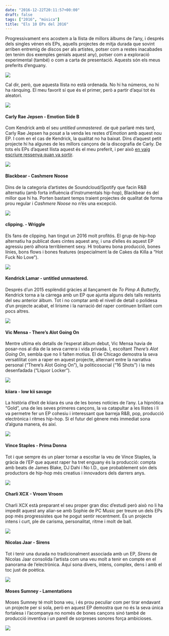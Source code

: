 ```yaml
---
date: "2016-12-22T20:11:57+00:00"
draft: false
tags: ["2016", "música"]
title: "Els 10 EPs del 2016"
---
```

Progressivament ens acostem a la llista de millors àlbums de l’any, i després dels singles vénen els EPs, aquells projectes de mitja durada que sovint arriben entremig de discos per als artistes, potser com a restes inacabades (en tenim dos exemples genials aquest any), potser com a exploració experimental (també) o com a carta de presentació. Aquests són els meus preferits d’enguany.

<a href="http://enricllonch.com/post/154817708239/els-10-eps-del-2016"><img class="pImageFull" src="https://68.media.tumblr.com/8544b27ec864b0c760f809c0250f9f77/tumblr_oi9zyzlIJP1u00ofno2_1280.png"></a><br>

<!-- more -->

Cal dir, però, que aquesta llista no està ordenada. No hi ha números, no hi ha rànquing. El meu favorit sí que és el primer, però a partir d’aquí tot és aleatori.

<img class="pImageFull" src="https://68.media.tumblr.com/414cc6bc045d238274b58592e713dcd6/tumblr_oilr52XMDR1u00ofno2_1280.png">

#### Carly Rae Jepsen - Emotion Side B

Com Kendrick amb el seu <em>untitled unmastered.</em> de què parlaré més tard, Carly Rae Jepsen ha posat a la venda les restes d’<em>Emotion</em> amb aquest nou EP. I com en el cas de Kendrick, la qualitat no ha baixat. Dins d’aquest petit projecte hi ha algunes de les millors cançons de la discografia de Carly. De tots els EPs d’aquest llista aquest és el meu preferit, i per això [en vaig escriure ressenya quan va sortir](http://enricllonch.com/post/149665099694/emotion-side-b).

<img class="pImageFull" src="https://68.media.tumblr.com/d4a010fd3c660a1de119d5d4bff19941/tumblr_oilr52XMDR1u00ofno3_1280.png">

#### Blackbear - Cashmere Noose

Dins de la categoria d’artistes de Soundcloud/Spotify que facin R&B alternatiu (amb forta influència d’instrumentals hip-hop), Blackbear és del millor que hi ha. Porten bastant temps traient projectes de qualitat de forma prou regular i *Cashmere Noose* no n’és una excepció.

<img class="pImageFull" src="https://68.media.tumblr.com/bd6c465bca8e6be9f8554fa2a2854792/tumblr_oilr52XMDR1u00ofno4_1280.png">

#### clipping. - Wriggle

Els fans de clipping. han tingut un 2016 molt profitós. El grup de hip-hop alternatiu ha publicat dues cintes aquest any, i una d’elles és aquest EP agressiu però alhora terriblement sexy. Hi trobareu bona producció, bones línies, bons flows i bones features (especialment la de Cakes da Killa a “Hot Fuck No Love”). 

<img class="pImageFull" src="https://68.media.tumblr.com/ad0b8ac9425d545b7e0e96d8d4708f02/tumblr_oilr52XMDR1u00ofno5_1280.png">

#### Kendrick Lamar - untitled unmastered.

Després d’un 2015 esplèndid gràcies al llançament de *To Pimp A Butterfly*, Kendrick torna a la càrrega amb un EP que ajunta alguns dels talls restants del seu anterior àlbum. Tot i no comptar amb el nivell de detall o polidesa d’un projecte acabat, el lirisme i la narració del raper continuen brillant com pocs altres.

<img class="pImageFull" src="https://68.media.tumblr.com/cd558ef9e57ad043d681bcd99c216eec/tumblr_oilr52XMDR1u00ofno6_1280.png">

#### Vic Mensa - There’s Alot Going On

Mentre ultima els detalls de l’esperat àlbum debut, Vic Mensa havia de posar-nos al dia de la seva carrera i vida privada. I, escoltant *There’s Alot Going On*, sembla que no li falten motius. El de Chicago demostra la seva versatilitat com a raper en aquest projecte, alternant entre la narrativa personal (“There’s Alot Going On”), la politicosocial (“16 Shots”) i la més desenfadada (“Liquor Locker”).

<img class="pImageFull" src="https://68.media.tumblr.com/3f5f0236d035ea981a00b83433021f62/tumblr_oilr52XMDR1u00ofno7_1280.png">

#### kiiara - low kii savage

La història d’èxit de kiiara és una de les bones notícies de l’any. La hipnòtica “Gold”, una de les seves primeres cançons, la va catapultar a les llistes i li va permetre fer un EP cohesiu i interessant que barreja R&B, pop, producció electrònica i ritmes hip-hop. Si el futur del gènere més immediat sona d’alguna manera, és així.

<img class="pImageFull" src="https://68.media.tumblr.com/23739e629b3a74f18f212720332c03cc/tumblr_oilr52XMDR1u00ofno1_1280.png">

#### Vince Staples - Prima Donna

Tot i que sempre és un plaer tornar a escoltar la veu de Vince Staples, la gràcia de l’EP que aquest raper ha tret enguany és la producció: compta amb beats de James Blake, DJ Dahi i No I.D., que probablement són dels productors de hip-hop més creatius i innovadors dels darrers anys. 

<img class="pImageFull" src="https://68.media.tumblr.com/2f8fc1b798b85c401efe88e5768804c4/tumblr_oilr52XMDR1u00ofno8_1280.png">

#### Charli XCX - Vroom Vroom

Charli XCX està preparant el seu proper gran disc d’estudi però això no li ha impedit aquest any aliar-se amb Sophie de PC Music per treure un dels EPs pop més progressistes que he pogut sentir recentment. És un projecte intens i curt, ple de carisma, personalitat, ritme i molt de ball. 

<img class="pImageFull" src="https://68.media.tumblr.com/8883986e216d769bc2bf64f84527d782/tumblr_oilrn0qv2e1u00ofno1_1280.png">

#### Nicolas Jaar - Sirens

Tot i tenir una durada no tradicionalment associada amb un EP, *Sirens* de Nicolas Jaar consolida l’artista com una veu molt a tenir en compte en el panorama de l’electrònica. Aquí sona divers, intens, complex, dens i amb el toc just de poètica. 

<img class="pImageFull" src="https://68.media.tumblr.com/a8a487a344b7a7a13558576cfb1c83c7/tumblr_oilrn0qv2e1u00ofno2_1280.png">

#### Moses Sumney - Lamentations

Moses Sumney té molt bona veu, i és prou peculiar com per tirar endavant un projecte per si sola, però en aquest EP demostra que no és la seva única fortalesa i l’acompanya no només de bones cançons sinó també de producció inventiva i un parell de sorpreses sonores força ambicioses.

<img id="splashFade" src="https://68.media.tumblr.com/dbeb1e1a9a6827c824be9ca91ef6aa93/tumblr_oiluemEy881u00ofno1_1280.png">